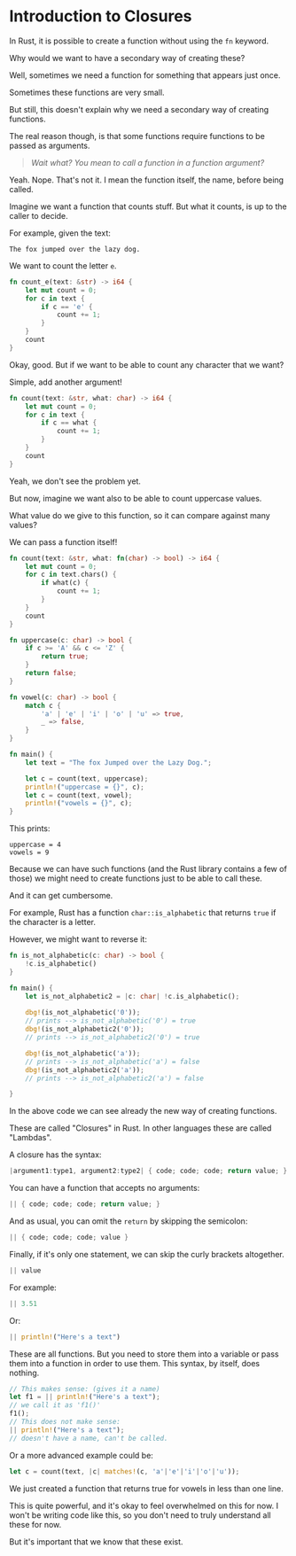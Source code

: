 # Introduction to Closures

In Rust, it is possible to create a function without using the `fn` keyword.

Why would we want to have a secondary way of creating these?

Well, sometimes we need a function for something that appears just once.

Sometimes these functions are very small.

But still, this doesn't explain why we need a secondary way of creating functions.

The real reason though, is that some functions require functions to be passed 
as arguments.

> *Wait what? You mean to call a function in a function argument?*

Yeah. Nope. That's not it. I mean the function itself, the name, before being called.

Imagine we want a function that counts stuff. But what it counts, is up to the
caller to decide.

For example, given the text:

```
The fox jumped over the lazy dog.
```

We want to count the letter `e`.

```rust
fn count_e(text: &str) -> i64 {
    let mut count = 0;
    for c in text {
        if c == 'e' {
            count += 1;
        }
    }
    count
}
```

Okay, good. But if we want to be able to count any character that we want?

Simple, add another argument!

```rust
fn count(text: &str, what: char) -> i64 {
    let mut count = 0;
    for c in text {
        if c == what {
            count += 1;
        }
    }
    count
}
```

Yeah, we don't see the problem yet. 

But now, imagine we want also to be able to count uppercase values.

What value do we give to this function, so it can compare against many values?

We can pass a function itself!


```rust
fn count(text: &str, what: fn(char) -> bool) -> i64 {
    let mut count = 0;
    for c in text.chars() {
        if what(c) {
            count += 1;
        }
    }
    count
}

fn uppercase(c: char) -> bool {
    if c >= 'A' && c <= 'Z' {
        return true;
    }
    return false;
}

fn vowel(c: char) -> bool {
    match c {
        'a' | 'e' | 'i' | 'o' | 'u' => true,
        _ => false,
    }
}

fn main() {
    let text = "The fox Jumped over the Lazy Dog.";

    let c = count(text, uppercase);
    println!("uppercase = {}", c);
    let c = count(text, vowel);
    println!("vowels = {}", c);
}
```

This prints:

```
uppercase = 4
vowels = 9
```

Because we can have such functions (and the Rust library contains a few of those)
we might need to create functions just to be able to call these.

And it can get cumbersome.

For example, Rust has a function ```char::is_alphabetic``` that returns `true`
if the character is a letter.

However, we might want to reverse it:

```rust
fn is_not_alphabetic(c: char) -> bool {
    !c.is_alphabetic()
}

fn main() {
    let is_not_alphabetic2 = |c: char| !c.is_alphabetic();
    
    dbg!(is_not_alphabetic('0'));
    // prints --> is_not_alphabetic('0') = true
    dbg!(is_not_alphabetic2('0'));
    // prints --> is_not_alphabetic2('0') = true

    dbg!(is_not_alphabetic('a'));
    // prints --> is_not_alphabetic('a') = false
    dbg!(is_not_alphabetic2('a'));
    // prints --> is_not_alphabetic2('a') = false

}
```

In the above code we can see already the new way of creating functions.

These are called "Closures" in Rust. In other languages these are called 
"Lambdas".

A closure has the syntax:

```rust
|argument1:type1, argument2:type2| { code; code; code; return value; }
```

You can have a function that accepts no arguments:

```rust
|| { code; code; code; return value; }
```

And as usual, you can omit the `return` by skipping the semicolon:

```rust
|| { code; code; code; value }
```

Finally, if it's only one statement, we can skip the curly brackets altogether.

```rust
|| value
```

For example:

```rust
|| 3.51
```

Or:

```rust
|| println!("Here's a text")
```


These are all functions. But you need to store them into a variable or pass them
into a function in order to use them. This syntax, by itself, does nothing.

```rust
// This makes sense: (gives it a name)
let f1 = || println!("Here's a text");
// we call it as 'f1()'
f1();
// This does not make sense:
|| println!("Here's a text");
// doesn't have a name, can't be called.
```

Or a more advanced example could be:

```rust
let c = count(text, |c| matches!(c, 'a'|'e'|'i'|'o'|'u'));
```

We just created a function that returns true for vowels in less than one line.

This is quite powerful, and it's okay to feel overwhelmed on this for now.
I won't be writing code like this, so you don't need to truly understand all 
these for now.

But it's important that we know that these exist.





